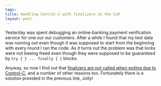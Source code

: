 ```yaml
--- 
tags: 
title: Handling Control-C with finalizers in the CLR
layout: post
---
```

<p>Yesterday was spent debugging an online-banking payment verification service for one our our customers. After a while I found that my test data was running out even though it was supposed to start from the beginning with every round I ran the code. As it turns out the problem was that locks were not beeing freed even though they were supposed to be guaranteed by <code>try { } ... finally { }</code> blocks.</p>
<p>Anyway, so now I find out that <a href="http://geekswithblogs.net/akraus1/archive/2006/10/30/95435.aspx">finalizers are not called when exiting due to Control-C</a>, and a number of other reasons too. Fortunately there is a solution provided in the previous link, Jolly!</p>
